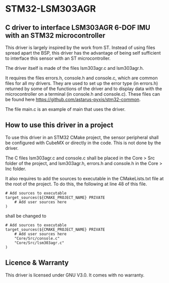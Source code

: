# STM32-LSM303AGR

## C driver to interface LSM303AGR 6-DOF IMU with an STM32 microcontroller

This driver is largely inspired by the work from ST. Instead of using files spread apart the BSP, this driver has the advantage of being self sufficient to interface this sensor with an ST microcontroller.

The driver itself is made of the files lsm303agr.c and lsm303agr.h.

It requires the files errors.h, console.h and console.c, which are common files for all my drivers. They are used to set up the error type (in errors.h) returned by some of the functions of the driver and to display data with the microcontroller on a terminal (in console.h and console.c).
These files can be found here https://github.com/astarus-pyxis/stm32-common.

The file main.c is an example of main that uses the driver.

## How to use this driver in a project

To use this driver in an STM32 CMake project, the sensor peripheral shall be configured with CubeMX or directly in the code. This is not done by the driver.

The C files  lsm303agr.c and console.c shall be placed in the Core > Src folder of the project, and lsm303agr.h, errors.h and console.h in the Core > Inc folder.

It also requires to add the sources to executable in the CMakeLists.txt file at the root of the project. To do this, the following at line 48 of this file.


```
# Add sources to executable
target_sources(${CMAKE_PROJECT_NAME} PRIVATE
    # Add user sources here
)

```

shall be changed to


```
# Add sources to executable
target_sources(${CMAKE_PROJECT_NAME} PRIVATE
    # Add user sources here
    "Core/Src/console.c"
    "Core/Src/lsm303agr.c"
)
```

## Licence & Warranty

This driver is licensed under GNU V3.0. It comes with no warranty.

